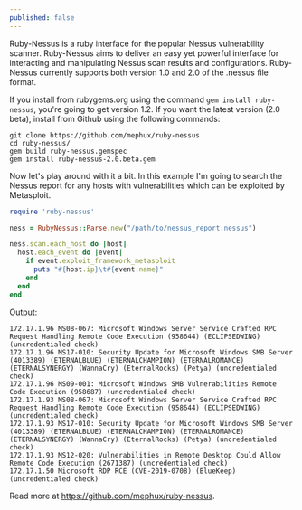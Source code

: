 ```yaml
---
published: false
---
```

Ruby-Nessus is a ruby interface for the popular Nessus vulnerability scanner. Ruby-Nessus aims to deliver an easy yet powerful interface for interacting and manipulating Nessus scan results and configurations. Ruby-Nessus currently supports both version 1.0 and 2.0 of the .nessus file format.

If you install from rubygems.org using the command `gem install ruby-nessus`, you're going to get version 1.2. If you want the latest version (2.0 beta), install from Github using the following commands:

```
git clone https://github.com/mephux/ruby-nessus
cd ruby-nessus/
gem build ruby-nessus.gemspec
gem install ruby-nessus-2.0.beta.gem
```

Now let's play around with it a bit. In this example I'm going to search the Nessus report for any hosts with vulnerabilities which can be exploited by Metasploit.

```ruby
require 'ruby-nessus'

ness = RubyNessus::Parse.new("/path/to/nessus_report.nessus")

ness.scan.each_host do |host|
  host.each_event do |event|
    if event.exploit_framework_metasploit
      puts "#{host.ip}\t#{event.name}"
    end
  end
end
```

Output:

```
172.17.1.96	MS08-067: Microsoft Windows Server Service Crafted RPC Request Handling Remote Code Execution (958644) (ECLIPSEDWING) (uncredentialed check)
172.17.1.96	MS17-010: Security Update for Microsoft Windows SMB Server (4013389) (ETERNALBLUE) (ETERNALCHAMPION) (ETERNALROMANCE) (ETERNALSYNERGY) (WannaCry) (EternalRocks) (Petya) (uncredentialed check)
172.17.1.96	MS09-001: Microsoft Windows SMB Vulnerabilities Remote Code Execution (958687) (uncredentialed check)
172.17.1.93	MS08-067: Microsoft Windows Server Service Crafted RPC Request Handling Remote Code Execution (958644) (ECLIPSEDWING) (uncredentialed check)
172.17.1.93	MS17-010: Security Update for Microsoft Windows SMB Server (4013389) (ETERNALBLUE) (ETERNALCHAMPION) (ETERNALROMANCE) (ETERNALSYNERGY) (WannaCry) (EternalRocks) (Petya) (uncredentialed check)
172.17.1.93	MS12-020: Vulnerabilities in Remote Desktop Could Allow Remote Code Execution (2671387) (uncredentialed check)
172.17.1.50	Microsoft RDP RCE (CVE-2019-0708) (BlueKeep) (uncredentialed check)
```

Read more at https://github.com/mephux/ruby-nessus.

